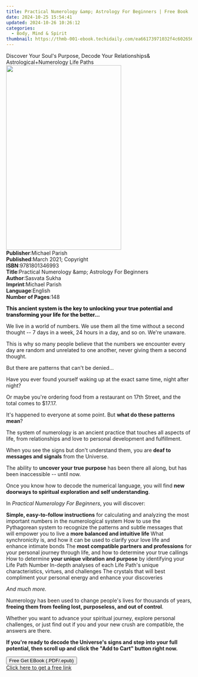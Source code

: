 ```yaml
---
title: Practical Numerology &amp; Astrology For Beginners | Free Book
date: 2024-10-25 15:54:41
updated: 2024-10-26 10:26:12
categories:
  - Body, Mind & Spirit
thumbnail: https://thmb-001-ebook.techidaily.com/ea66173971032f4c60265612831f8dab3912c7b25b876c0cf3834a5e4b021650.jpg
---
```

<main id="book-container">
  <div class="flex flex-col">
    <div class="book-brief flex-1 py-6 px-4 sm:p-6 md:py-10 md:px-8">
      <!-- brief-->
      <div class="book-brief-main">
        Discover Your Soul's Purpose, Decode Your Relationships&amp;
        Astrological+Numerology Life Paths
      </div>
    </div>
    <div
      class="book-meta-info flex-1 grid gap-4 col-start-1 col-end-3 row-start-1 sm:mb-6 sm:grid-cols-4 lg:gap-6 lg:col-start-2 lg:row-end-6 lg:row-span-6 lg:mb-0"
    >
      <div
        class="book-meta-info-left place-content-center mt-4 p-4 text-sm leading-6 col-start-2 col-span-2 dark:text-slate-400"
      >
        <img
          class="w-full h-500 object-cover rounded-lg sm:h-255 sm:col-span-2 lg:col-span-full"
          src="https://img-001-ebook.techidaily.com/2d716540605d67a159db80771293bb7ea0710821b19ca4da2efbce25732ef0b0.jpg"
          alt=""
          width="312"
          height="500"
        />
      </div>
      <div
        class="book-meta-info-right mt-2 col-start-1 row-start-2 col-span-3 self-center"
      >
        <!-- meta data  -->
        <div class="flex flex-col px-4 md:px-8">
          <div class="flex-1">
            <strong>Publisher</strong>:<span class="px-2">Michael Parish</span>
          </div>
          <div class="flex-1">
            <strong>Published</strong>:<span class="px-2"
              >March 2021; Copyright</span
            >
          </div>
          <div class="flex-1">
            <strong>ISBN</strong>:<span class="px-2">9781801346993</span>
          </div>
          <div class="flex-1">
            <strong>Title</strong>:<span class="px-2"
              >Practical Numerology &amp;amp; Astrology For Beginners</span
            >
          </div>
          <div class="flex-1">
            <strong>Author</strong>:<span class="px-2">Sasvata Sukha</span>
          </div>
          <div class="flex-1">
            <strong>Imprint</strong>:<span class="px-2">Michael Parish</span>
          </div>
          <div class="flex-1">
            <strong>Language</strong>:<span class="px-2">English</span>
          </div>
          <div class="flex-1">
            <strong>Number of Pages</strong>:<span class="px-2">148</span>
          </div>
        </div>
      </div>
    </div>
    <div class="book-description flex-1 py-6 px-4 sm:p-6 md:py-10 md:px-8">
      <div class="book-description-main">
        <div accordion-content="" id="description">
          <p>
            <span style="color: rgb(0, 0, 0)"
              ><strong
                >This ancient system is the key to unlocking your true potential
                and transforming your life for the better...</strong
              ></span
            >
          </p>
          <p>
            We live in a world of numbers. We use them all the time without a
            second thought -- 7 days in a week, 24 hours in a day, and so on.
            We're unaware.
          </p>
          <p>
            This is why so many people believe that the numbers we encounter
            every day are random and unrelated to one another, never giving them
            a second thought.
          </p>
          <p>But there are patterns that can't be denied...</p>
          <p>
            Have you ever found yourself waking up at the exact same time, night
            after night?
          </p>
          <p>
            Or maybe you're ordering food from a restaurant on 17th Street, and
            the total comes to $17.17.
          </p>
          <p>
            It's happened to everyone at some point. But
            <b>what do these patterns mean</b>?
          </p>
          <p>
            The system of numerology is an ancient practice that touches all
            aspects of life, from relationships and love to personal development
            and fulfillment.
          </p>
          <p>
            When you see the signs but don't understand them, you are
            <b>deaf to messages and signals</b> from the Universe.
          </p>
          <p>
            The ability to <b>uncover your true purpose</b> has been there all
            along, but has been inaccessible -- until now.
          </p>
          <p>
            Once you know how to decode the numerical language, you will find
            <b>new doorways to spiritual exploration and self understanding</b>.
          </p>
          <p>
            In <i>Practical Numerology For Beginners</i>, you will discover:
          </p>
          <b>Simple, easy-to-follow instructions</b> for calculating and
          analyzing the most important numbers in the numerological system How
          to use the Pythagorean system to recognize the patterns and subtle
          messages that will empower you to live a
          <b>more balanced and intuitive life</b> What synchronicity is, and how
          it can be used to clarify your love life and enhance intimate bonds
          The <b>most compatible partners and professions</b> for your personal
          journey through life, and how to determine your true callings How to
          determine <b>your unique vibration and purpose</b> by identifying your
          Life Path Number In-depth analyses of each Life Path's unique
          characteristics, virtues, and challenges The crystals that will best
          compliment your personal energy and enhance your discoveries
          <p><i>And much more.</i></p>
          <p>
            Numerology has been used to change people's lives for thousands of
            years,
            <b
              >freeing them from feeling lost, purposeless, and out of
              control</b
            >.
          </p>
          <p>
            Whether you want to advance your spiritual journey, explore personal
            challenges, or just find out if you and your new crush are
            compatible, the answers are there.
          </p>
          <strong
            >If you're ready to decode the Universe's signs and step into your
            full potential, then scroll up and click the "Add to Cart" button
            right now.</strong
          >
          <p></p>
        </div>
        <div class="accordion-fader"></div>
      </div>
    </div>
    <div class="book-excerpts flex-1 py-6 px-4 sm:p-6 md:py-10 md:px-8"></div>
    <div
      class="book-about-author flex-1 py-6 px-4 sm:p-6 md:py-10 md:px-8"
    ></div>
    <div class="book-free-get flex-1 py-6 px-4 sm:p-6 md:py-10 md:px-8">
      <button
        id="btn-free-get"
        class="bg-blue-500 hover:bg-blue-700 text-white font-bold py-2 px-4 rounded"
      >
        Free Get EBook (.PDF/.epub)
      </button>
      <div id="countdown-display" class="px-2 text-lg mt-2"></div>
      <a
        id="free-link"
        class="hidden bg-blue-500 hover:bg-blue-700 text-white font-bold py-2 px-4 rounded"
        href="https://www.ebooks.com/en-us/book/210260815/practical-numerology-amp-astrology-for-beginners/sasvata-sukha/"
        target="_blank"
        >Click here to get a free link</a
      >
    </div>
    <script>
      let countdownTime = 0;
      let countdownInterval = null;
      document
        .getElementById('btn-free-get')
        .addEventListener('click', startCountdown);
      function startCountdown() {
        countdownTime = new Date().getTime() + 60000 * 3;
        countdownInterval = setInterval(updateCountdown, 1000);
        document.getElementById('btn-free-get').disabled = true;
        document
          .getElementById('btn-free-get')
          .classList.add('bg-gray-500', 'cursor-not-allowed');
      }
      function updateCountdown() {
        let currentTime = new Date().getTime();
        let timeLeft = countdownTime - currentTime;
        let secondsLeft = Math.floor(timeLeft / 1000);
        document.getElementById('countdown-display').innerHTML =
          `Remaining time: ${secondsLeft} seconds.`;
        if (secondsLeft <= 0) {
          clearInterval(countdownInterval);
          document.getElementById('btn-free-get').classList.add('hidden');
          document.getElementById('free-link').classList.remove('hidden');
          document.getElementById('countdown-display').innerHTML = '';
        }
      }
    </script>
  </div>
</main>
